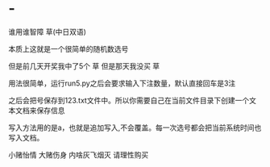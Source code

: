 # -
谁用谁智障   草(中日双语)

本质上这就是一个很简单的随机数选号

但是前几天开奖我中了5个 草 但是那天我没买 草

用法很简单，运行run5.py之后会要求输入下注数量，默认直接回车是3注

之后会把号保存到123.txt文件中。所以你需要自己在当前文件目录下创建一个文本文档来保存信息

写入方法用的是a，也就是追加写入,不会覆盖。每一次选号都会把当前系统时间也写入文档。

小赌怡情 大赌伤身 内啥灰飞烟灭 请理性购买
